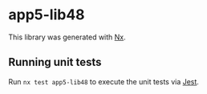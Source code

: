# app5-lib48

This library was generated with [Nx](https://nx.dev).

## Running unit tests

Run `nx test app5-lib48` to execute the unit tests via [Jest](https://jestjs.io).
